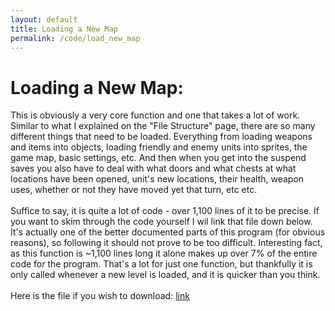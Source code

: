 ```yaml
---
layout: default
title: Loading a New Map
permalink: /code/load_new_map
--- 
```



# Loading a New Map:

This is obviously a very core function and one that takes a lot of work. Similar to what I explained on the "File Structure" page, there are so many different things that need to be loaded. Everything from loading weapons and items into objects, loading friendly and enemy units into sprites, the game map, basic settings, etc. And then when you get into the suspend saves you also have to deal with what doors and what chests at what locations have been opened, unit's new locations, their health, weapon uses, whether or not they have moved yet that turn, etc etc.
<br>
<br>
Suffice to say, it is quite a lot of code - over 1,100 lines of it to be precise. If you want to skim through the code yourself I wil link that file down below. It's actually one of the better documented parts of this program (for obvious reasons), so following it should not prove to be too difficult. Interesting fact, as this function is ~1,100 lines long it alone makes up over 7% of the entire code for the program. That's a lot for just one function, but thankfully it is only called whenever a new level is loaded, and it is quicker than you think.
<br>
<br>
Here is the file if you wish to download: [link](/_downloads/load_new_map.py)
